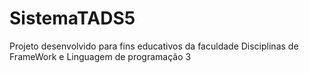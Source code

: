 # SistemaTADS5
Projeto desenvolvido para fins educativos da faculdade Disciplinas de FrameWork e Linguagem de programação 3
